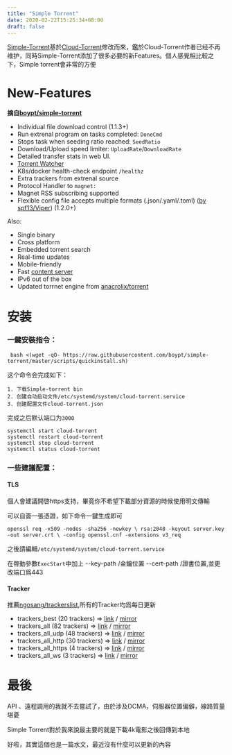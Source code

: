 ```yaml
---
title: "Simple Torrent"
date: 2020-02-22T15:25:34+08:00
draft: false
---
```


[Simple-Torrent](https://github.com/boypt/simple-torrent)基於[Cloud-Torrent](https://github.com/jpillora/cloud-torrent)修改而來，鑑於Cloud-Torrent作者已经不再维护，同時Simple-Torrent添加了很多必要的新Features。個人感覺相比較之下，Simple torrent會非常的方便

<!--more-->

# New-Features

**摘自[boypt/simple-torrent](https://github.com/boypt/simple-torrent)**

- Individual file download control (1.1.3+)
- Run extrenal program on tasks completed: `DoneCmd`
- Stops task when seeding ratio reached: `SeedRatio`
- Download/Upload speed limiter: `UploadRate`/`DownloadRate`
- Detailed transfer stats in web UI.
- [Torrent Watcher](https://github.com/boypt/simple-torrent/wiki/Torrent-Watcher)
- K8s/docker health-check endpoint `/healthz`
- Extra trackers from extrenal source
- Protocol Handler to `magnet:`
- Magnet RSS subscribing supported
- Flexible config file accepts multiple formats (.json/.yaml/.toml) ([by spf13/Viper](https://github.com/spf13/viper/)) (1.2.0+)

Also:

- Single binary
- Cross platform
- Embedded torrent search
- Real-time updates
- Mobile-friendly
- Fast [content server](http://golang.org/pkg/net/http/#ServeContent)
- IPv6 out of the box
- Updated torrnet engine from [anacrolix/torrent](https://github.com/anacrolix/torrent)

# 安装

### 一鍵安裝指令：

` bash <(wget -qO- https://raw.githubusercontent.com/boypt/simple-torrent/master/scripts/quickinstall.sh)`

这个命令会完成如下：

	1. 下载Simple-torrent bin
 	2. 创建自动启动文件/etc/systemd/system/cloud-torrent.service
 	3. 创建配置文件cloud-torrent.json

完成之后默认端口为`3000`

```
systemctl start cloud-torrent
systemctl restart cloud-torrent
systemctl stop cloud-torrent
systemctl status cloud-torrent
```

### 一些建議配置：

#### TLS

個人會建議開啓https支持，畢竟你不希望下載部分資源的時候使用明文傳輸

可以自簽一張憑證，如下命令一鍵生成即可

```visual basic
openssl req -x509 -nodes -sha256 -newkey \ rsa:2048 -keyout server.key -out server.crt \ -config openssl.cnf -extensions v3_req
```

之後請編輯`/etc/systemd/system/cloud-torrent.service`

在啓動參數`ExecStart`中加上   --key-path /金鑰位置 --cert-path /證書位置,並更改端口爲443

#### Tracker

推薦[ngosang/trackerslist](https://github.com/ngosang/trackerslist),所有的Tracker均爲每日更新

- trackers_best (20 trackers) => [link](https://ngosang.github.io/trackerslist/trackers_best.txt) / [mirror](https://raw.githubusercontent.com/ngosang/trackerslist/master/trackers_best.txt)
- trackers_all (82 trackers) => [link](https://ngosang.github.io/trackerslist/trackers_all.txt) / [mirror](https://raw.githubusercontent.com/ngosang/trackerslist/master/trackers_all.txt)
- trackers_all_udp (48 trackers) => [link](https://ngosang.github.io/trackerslist/trackers_all_udp.txt) / [mirror](https://raw.githubusercontent.com/ngosang/trackerslist/master/trackers_all_udp.txt)
- trackers_all_http (30 trackers) => [link](https://ngosang.github.io/trackerslist/trackers_all_http.txt) / [mirror](https://raw.githubusercontent.com/ngosang/trackerslist/master/trackers_all_http.txt)
- trackers_all_https (4 trackers) => [link](https://ngosang.github.io/trackerslist/trackers_all_https.txt) / [mirror](https://raw.githubusercontent.com/ngosang/trackerslist/master/trackers_all_https.txt)
- trackers_all_ws (3 trackers) => [link](https://ngosang.github.io/trackerslist/trackers_all_ws.txt) / [mirror](https://raw.githubusercontent.com/ngosang/trackerslist/master/trackers_all_ws.txt)

# 最後

API 、遠程調用的我就不去嘗試了，由於涉及DCMA，伺服器位置偏僻，線路質量堪憂

Simple Torrent對於我來說最主要的就是下載4k電影之後回傳到本地

好啦，其實這個也是一篇水文，最近沒有什麼可以更新的內容